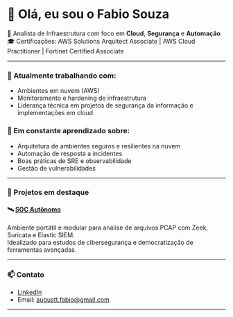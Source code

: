 # 👋 Olá, eu sou o Fabio Souza

🔧 Analista de Infraestrutura com foco em **Cloud**, **Segurança** e **Automação**  
🎓 Certificações: AWS Solutions Arquitect Associate | AWS Cloud Practitioner | Fortinet Certified Associate  

---

### 🔭 Atualmente trabalhando com:
- Ambientes em nuvem (AWS)
- Monitoramento e hardening de infraestrutura
- Liderança técnica em projetos de segurança da informação e implementações em cloud

### 🌱 Em constante aprendizado sobre:
- Arquitetura de ambientes seguros e resilientes na nuvem
- Automação de resposta a incidentes
- Boas práticas de SRE e observabilidade
- Gestão de vulnerabilidades

---

### 📌 Projetos em destaque

#### 🛰 [SOC Autônomo](https://github.com/PydaVi/soc-autonomo)  
Ambiente portátil e modular para análise de arquivos PCAP com Zeek, Suricata e Elastic SIEM.  
Idealizado para estudos de cibersegurança e democratização de ferramentas avançadas.

---

### 📫 Contato

- [LinkedIn](https://www.linkedin.com/in/fabio-augustto/)  
- Email: augustt.fabio@gmail.com

---
